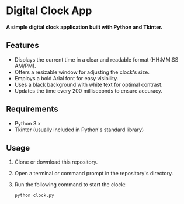 # Digital Clock App

**A simple digital clock application built with Python and Tkinter.**

## Features

- Displays the current time in a clear and readable format (HH:MM:SS AM/PM).
- Offers a resizable window for adjusting the clock's size.
- Employs a bold Arial font for easy visibility.
- Uses a black background with white text for optimal contrast.
- Updates the time every 200 milliseconds to ensure accuracy.

## Requirements

- Python 3.x
- Tkinter (usually included in Python's standard library)

## Usage

1. Clone or download this repository.
2. Open a terminal or command prompt in the repository's directory.
3. Run the following command to start the clock:

   ```bash
   python clock.py
